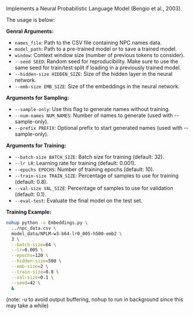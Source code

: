 Implements a Neural Probabilistic Language Model (Bengio et al., 2003).

The usage is below:

**Genral Arguments:**
- `names_file`: Path to the CSV file containing NPC names data.
- `model_path`: Path to a pre-trained model or to save a trained model.
- `window`: Context window size (number of previous tokens to consider).
- `--seed SEED`: Random seed for reproducibility. Make sure to use the same seed for train/test split if loading in a previously trained model.
- `--hidden-size HIDDEN_SIZE`: Size of the hidden layer in the neural network.
- `--emb-size EMB_SIZE`: Size of the embeddings in the neural network.

**Arguments for Sampling:**
- `--sample-only`: Use this flag to generate names without training.
- `--num-names NUM_NAMES`: Number of names to generate (used with --sample-only).
- `--prefix PREFIX`: Optional prefix to start generated names (used with --sample-only).

**Arguments for Training:**
- `--batch-size BATCH_SIZE`: Batch size for training (default: 32).
- `--lr LR`: Learning rate for training (default: 0.001).
- `--epochs EPOCHS`: Number of training epochs (default: 10).
- `--train-size TRAIN_SIZE`: Percentage of samples to use for training (default: 0.8).
- `--val-size VAL_SIZE`: Percentage of samples to use for validation (default: 0.1).
- `--eval-test`: Evaluate the final model on the test set. 

**Training Example:**
```bash
nohup python -u Embeddings.py \
  ../npc_data.csv \
  model_data/NPLM-w3-b64-lr0_005-h500-emb2 \
  3 \
  --batch-size=64 \
  --lr=0.005 \
  --epochs=120 \
  --hidden-size=500 \
  --emb-size=2 \
  --train-size=0.8 \
  --val-size=0.1 \
  --seed=42 \
  &
```

(note: -u to avoid output buffering, nohup to run in background since this may take a while)
